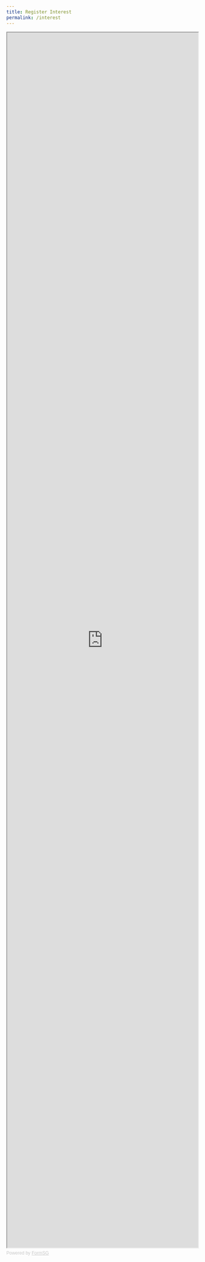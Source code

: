 ```yaml
---
title: Register Interest
permalink: /interest
---
```

<iframe id="iframe" src="https://form.gov.sg/608936e18798f500111c9794" style="width:100%;height:3200px"></iframe>

<div style="font-family:Sans-Serif;font-size:12px;color:#999;opacity:0.5;padding-top:5px">Powered by <a href="https://form.gov.sg" style="color: #999">FormSG</a></div>